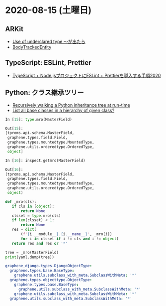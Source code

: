 # 2020-08-15 (土曜日)

## ARKit

- [Use of underclared type 〜が出たら](https://developabout0309.blogspot.com/2015/07/use-of-underclared-type.html)
- [BodyTrackedEntity](https://developer.apple.com/documentation/realitykit/bodytrackedentity)

## TypeScript: ESLint, Prettier

- [TypeScript + Node.jsプロジェクトにESLint + Prettierを導入する手順2020](https://qiita.com/notakaos/items/85fd2f5c549f247585b1)


## Python: クラス継承ツリー

- [Recursively walking a Python inheritance tree at run-time](https://stackoverflow.com/questions/3321029/recursively-walking-a-python-inheritance-tree-at-run-time)
- [List all base classes in a hierarchy of given class?](https://stackoverflow.com/questions/1401661/list-all-base-classes-in-a-hierarchy-of-given-class)

~~~py
In [15]: type.mro(MasterField)  

Out[15]: 
[tproms.api.schema.MasterField,
 graphene.types.field.Field,
 graphene.types.mountedtype.MountedType,
 graphene.utils.orderedtype.OrderedType,
 object]
 ~~~


~~~py
In [16]: inspect.getmro(MasterField)

Out[16]: 
(tproms.api.schema.MasterField,
 graphene.types.field.Field,
 graphene.types.mountedtype.MountedType,
 graphene.utils.orderedtype.OrderedType,
 object)
 ~~~

 ~~~py
 def _mro(cls):
    if cls in [object]:
        return None
    clsset = type.mro(cls)
    if len(clsset) < 1:
        return None
    res = dict(
        (f'{i.__module__}.{i.__name__}', _mro(i))
        for i in clsset if i != cls and i != object)
    return res and res or '*'

tree = _mro(MasterField)
print(yaml.dump(tree))
~~~

~~~yaml
graphene_django.types.DjangoObjectType:
  graphene.types.base.BaseType:
    graphene.utils.subclass_with_meta.SubclassWithMeta: '*'
  graphene.types.objecttype.ObjectType:
    graphene.types.base.BaseType:
      graphene.utils.subclass_with_meta.SubclassWithMeta: '*'
    graphene.utils.subclass_with_meta.SubclassWithMeta: '*'
  graphene.utils.subclass_with_meta.SubclassWithMeta: '*'
~~~